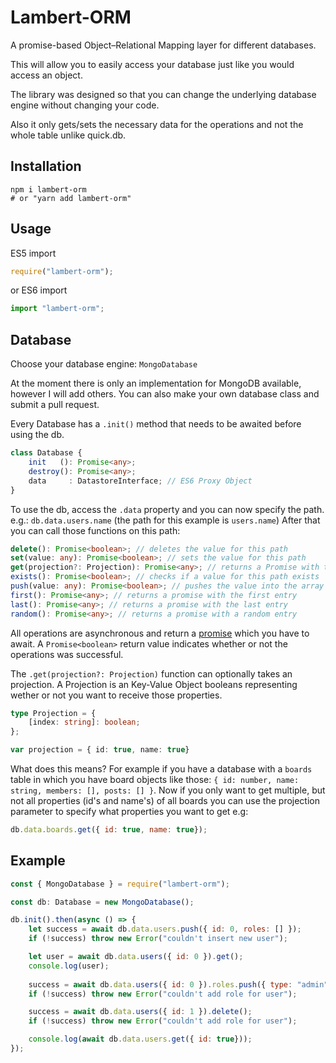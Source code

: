 # Lambert-ORM
A promise-based Object–Relational Mapping layer for different databases.

This will allow you to easily access your database just like you would access an object.

The library was designed so that you can change the underlying database engine without changing your code.

Also it only gets/sets the necessary data for the operations and not the whole table unlike quick.db.

## Installation
```
npm i lambert-orm
# or "yarn add lambert-orm"
```

## Usage
ES5 import

```js
require("lambert-orm");
```
or ES6 import

```js
import "lambert-orm";
```

## Database
Choose your database engine: ``MongoDatabase``

At the moment there is only an implementation for MongoDB available, however I will add others.
You can also make your own database class and submit a pull request.

Every Database has a ``.init()`` method that needs to be awaited before using the db.
```ts
class Database {
	init   (): Promise<any>;
    destroy(): Promise<any>;
	data     : DatastoreInterface; // ES6 Proxy Object
}
```
To use the db, access the ``.data`` property and you can now specify the path.
e.g.: ``db.data.users.name`` (the path for this example is ``users.name``)
After that you can call those functions on this path:

```ts
delete(): Promise<boolean>; // deletes the value for this path
set(value: any): Promise<boolean>; // sets the value for this path
get(projection?: Projection): Promise<any>; // returns a Promise with the value for this path
exists(): Promise<boolean>; // checks if a value for this path exists
push(value: any): Promise<boolean>; // pushes the value into the array for this path
first(): Promise<any>; // returns a promise with the first entry
last(): Promise<any>; // returns a promise with the last entry
random(): Promise<any>; // returns a promise with a random entry 
```
All operations are asynchronous and return a [promise](https://developer.mozilla.org/docs/Web/JavaScript/Reference/Global_Objects/Promise) which you have to await.
A ``Promise<boolean>`` return value indicates whether or not the operations was successful.

The ``.get(projection?: Projection)`` function can optionally takes an projection.
A Projection is an Key-Value Object booleans representing wether or not you want to receive those properties. 
```ts
type Projection = {
    [index: string]: boolean;
};

var projection = { id: true, name: true}
```

What does this means? For example if you have a database with a ``boards`` table in which you have board objects like those: ``{ id: number, name: string, members: [], posts: [] }``. Now if you only want to get multiple, but not all properties (id's and name's) of all boards you can use the projection parameter to specify what properties you want to get e.g:
```js
db.data.boards.get({ id: true, name: true});
```


## Example
```js
const { MongoDatabase } = require("lambert-orm");

const db: Database = new MongoDatabase();

db.init().then(async () => {
	let success = await db.data.users.push({ id: 0, roles: [] });
	if (!success) throw new Error("couldn't insert new user");

	let user = await db.data.users({ id: 0 }).get();
	console.log(user);
	
	success = await db.data.users({ id: 0 }).roles.push({ type: "admin", name: "hey", permissions: 2 });
	if (!success) throw new Error("couldn't add role for user");

	success = await db.data.users({ id: 1 }).delete();
	if (!success) throw new Error("couldn't add role for user");

	console.log(await db.data.users.get({ id: true}));
});
```
